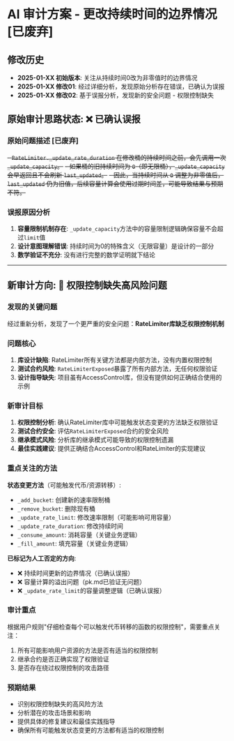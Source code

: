 # AI 审计方案 - 更改持续时间的边界情况 [已废弃]

## 修改历史
- **2025-01-XX 初始版本**: 关注从持续时间0改为非零值时的边界情况
- **2025-01-XX 修改01**: 经过详细分析，发现原始分析存在错误，已确认为误报
- **2025-01-XX 修改02**: 基于误报分析，发现新的安全问题 - 权限控制缺失

## 原始审计思路状态: ❌ **已确认误报**

### 原始问题描述 [已废弃]
~~- `RateLimiter._update_rate_duration` 在修改桶的持续时间之前，会先调用一次 `_update_capacity`。~~
~~- 如果桶的旧持续时间为 `0`（即无限桶），`_update_capacity` 会早返回且不会刷新 `last_updated`。~~
~~- 因此，当持续时间从 `0` 调整为非零值后，`last_updated` 仍为旧值，后续容量计算会使用过期时间差，可能导致结果与预期不符。~~

### 误报原因分析
1. **容量限制机制存在**: `_update_capacity`方法中的容量限制逻辑确保容量不会超过`limit`值
2. **设计意图理解错误**: 持续时间为0的特殊含义（无限容量）是设计的一部分  
3. **数学验证不充分**: 没有进行完整的数学证明就下结论

---

## 新审计方向: 🔴 **权限控制缺失高风险问题**

### 发现的关键问题
经过重新分析，发现了一个更严重的安全问题：**RateLimiter库缺乏权限控制机制**

### 问题核心
1. **库设计缺陷**: RateLimiter所有关键方法都是内部方法，没有内置权限控制
2. **测试合约风险**: `RateLimiterExposed`暴露了所有内部方法，无任何权限验证
3. **设计指导缺失**: 项目虽有AccessControl库，但没有提供如何正确结合使用的示例

### 新审计目标
1. **权限控制分析**: 确认RateLimiter库中可能触发状态变更的方法缺乏权限验证
2. **测试合约安全**: 评估`RateLimiterExposed`合约的安全风险
3. **继承模式风险**: 分析库的继承模式可能导致的权限控制遗漏
4. **最佳实践建议**: 提供正确结合AccessControl和RateLimiter的实现建议

### 重点关注的方法
**状态变更方法**（可能触发代币/资源转移）:
- `_add_bucket`: 创建新的速率限制桶
- `_remove_bucket`: 删除现有桶
- `_update_rate_limit`: 修改速率限制（可能影响可用容量）
- `_update_rate_duration`: 修改持续时间
- `_consume_amount`: 消耗容量（关键业务逻辑）
- `_fill_amount`: 填充容量（关键业务逻辑）

**已标记为人工否定的方向**:
- ❌ 持续时间更新的边界情况（已确认误报）
- ❌ 容量计算的溢出问题（pk.md已验证无问题）
- ❌ `_update_rate_limit`的容量调整逻辑（已确认误报）

### 审计重点
根据用户规则"仔细检查每个可以触发代币转移的函数的权限控制"，需要重点关注：
1. 所有可能影响用户资源的方法是否有适当的权限控制
2. 继承合约是否正确实现了权限验证
3. 是否存在绕过权限控制的攻击路径

### 预期结果
- 识别权限控制缺失的高风险方法
- 分析潜在的攻击场景和影响
- 提供具体的修复建议和最佳实践指导
- 确保所有可能触发状态变更的方法都有适当的权限控制

